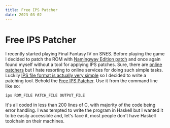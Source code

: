 ```yaml
---
title: Free IPS Patcher
date: 2023-03-02
---
```


Free IPS Patcher
================

I recently started playing Final Fantasy IV on SNES.  Before playing the game I
decided to patch the ROM with [Namingway Edition
patch](https://www.romhacking.net/hacks/2337/) and once again found myself
without a tool for applying IPS patches.  Sure, there are [online
patchers](https://bbbradsmith.github.io/ipstool/) but I hate resorting to online
services for doing such simple tasks.  Luckily [IPS file format is actually very
simple](https://zerosoft.zophar.net/ips.php) so I decided to write a patching
tool.  Behold the [Free IPS
Patcher](https://bitbucket.org/jstolarek/free-ips-patcher).  Use it from the
command line like so:

```
ips ROM_FILE PATCH_FILE OUTPUT_FILE
```

It's all coded in less than 200 lines of C, with majority of the code being
error handling.  I was tempted to write the program in Haskell but I wanted it
to be easily accessible and, let's face it, most people don't have Haskell
toolchain on their machines.
